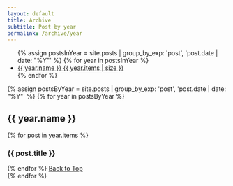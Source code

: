 ```yaml
---
layout: default
title: Archive
subtitle: Post by year 
permalink: /archive/year
---
```


<ul>
  {% assign postsInYear = site.posts | group_by_exp: 'post', 'post.date | date: "%Y"' %}
  {% for year in postsInYear %}
    <li>
      <a href="#{{ year.name }}">
        {{ year.name }} <span>{{ year.items | size }}</span>
      </a>
    </li>
  {% endfor %}
</ul>

{% assign postsByYear = site.posts | group_by_exp: 'post', 'post.date | date: "%Y"' %}
{% for year in postsByYear %}
<section id="{{ year.name }}">
  <h2>{{ year.name }}</h2>
  {% for post in year.items %}
  <h3>{{ post.title }}</h3>
  {% endfor %}
  <a href="#page-title">Back to Top</a>
</section>
{% endfor %}